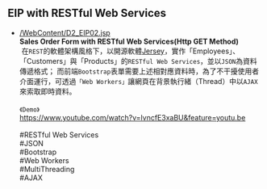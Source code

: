 ## EIP with RESTful Web Services

* [/WebContent/D2_EIP02.jsp](https://github.com/doubleW1985/EIP-with-RESTful-Web-Services/blob/master/EIP/WebContent/D2_EIP02.jsp)
  <br>
  **Sales Order Form with RESTful Web Services(Http GET Method)**
  <br>
  在`REST`的軟體架構風格下，以開源軟體[Jersey](https://jersey.github.io/index.html)，實作「Employees」、「Customers」與「Products」的`RESTful Web Services`，並以`JSON`為資料傳遞格式；
  而前端`Bootstrap`表單需要上述相對應資料時，為了不干擾使用者介面運行，可透過`「Web Workers」`讓網頁在背景執行緒（Thread）中以`AJAX`來索取即時資料。
  <br>
  <br>
  `《Demo》`
  <br>
  https://www.youtube.com/watch?v=lvncfE3xaBU&feature=youtu.be
  <br>
  <br>
  #RESTful Web Services<br>#JSON<br>#Bootstrap<br>#Web Workers<br>#MultiThreading<br>#AJAX
